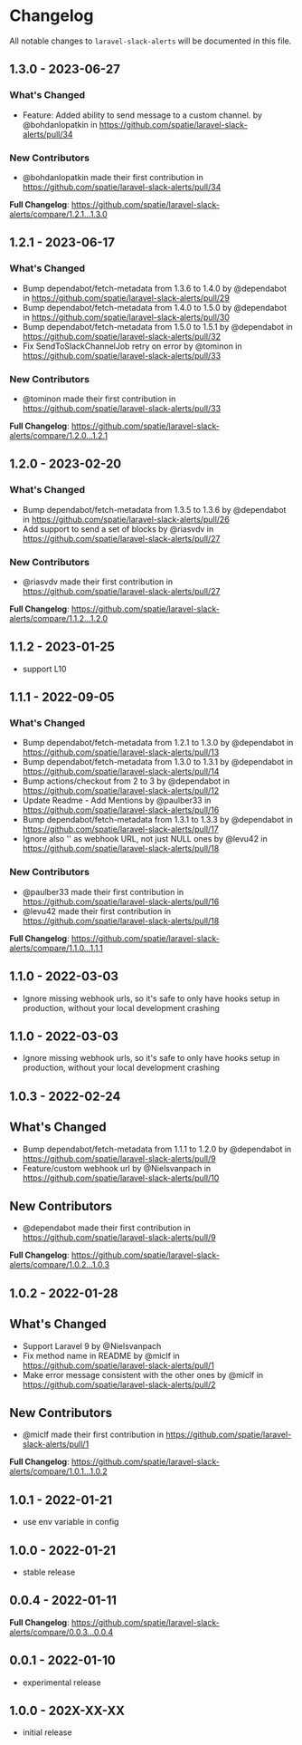 # Changelog

All notable changes to `laravel-slack-alerts` will be documented in this file.

## 1.3.0 - 2023-06-27

### What's Changed

- Feature: Added ability to send message to a custom channel. by @bohdanlopatkin in https://github.com/spatie/laravel-slack-alerts/pull/34

### New Contributors

- @bohdanlopatkin made their first contribution in https://github.com/spatie/laravel-slack-alerts/pull/34

**Full Changelog**: https://github.com/spatie/laravel-slack-alerts/compare/1.2.1...1.3.0

## 1.2.1 - 2023-06-17

### What's Changed

- Bump dependabot/fetch-metadata from 1.3.6 to 1.4.0 by @dependabot in https://github.com/spatie/laravel-slack-alerts/pull/29
- Bump dependabot/fetch-metadata from 1.4.0 to 1.5.0 by @dependabot in https://github.com/spatie/laravel-slack-alerts/pull/30
- Bump dependabot/fetch-metadata from 1.5.0 to 1.5.1 by @dependabot in https://github.com/spatie/laravel-slack-alerts/pull/32
- Fix SendToSlackChannelJob retry on error by @tominon in https://github.com/spatie/laravel-slack-alerts/pull/33

### New Contributors

- @tominon made their first contribution in https://github.com/spatie/laravel-slack-alerts/pull/33

**Full Changelog**: https://github.com/spatie/laravel-slack-alerts/compare/1.2.0...1.2.1

## 1.2.0 - 2023-02-20

### What's Changed

- Bump dependabot/fetch-metadata from 1.3.5 to 1.3.6 by @dependabot in https://github.com/spatie/laravel-slack-alerts/pull/26
- Add support to send a set of blocks by @riasvdv in https://github.com/spatie/laravel-slack-alerts/pull/27

### New Contributors

- @riasvdv made their first contribution in https://github.com/spatie/laravel-slack-alerts/pull/27

**Full Changelog**: https://github.com/spatie/laravel-slack-alerts/compare/1.1.2...1.2.0

## 1.1.2 - 2023-01-25

- support L10

## 1.1.1 - 2022-09-05

### What's Changed

- Bump dependabot/fetch-metadata from 1.2.1 to 1.3.0 by @dependabot in https://github.com/spatie/laravel-slack-alerts/pull/13
- Bump dependabot/fetch-metadata from 1.3.0 to 1.3.1 by @dependabot in https://github.com/spatie/laravel-slack-alerts/pull/14
- Bump actions/checkout from 2 to 3 by @dependabot in https://github.com/spatie/laravel-slack-alerts/pull/12
- Update Readme - Add Mentions by @paulber33 in https://github.com/spatie/laravel-slack-alerts/pull/16
- Bump dependabot/fetch-metadata from 1.3.1 to 1.3.3 by @dependabot in https://github.com/spatie/laravel-slack-alerts/pull/17
- Ignore also '' as webhook URL, not just NULL ones by @levu42 in https://github.com/spatie/laravel-slack-alerts/pull/18

### New Contributors

- @paulber33 made their first contribution in https://github.com/spatie/laravel-slack-alerts/pull/16
- @levu42 made their first contribution in https://github.com/spatie/laravel-slack-alerts/pull/18

**Full Changelog**: https://github.com/spatie/laravel-slack-alerts/compare/1.1.0...1.1.1

## 1.1.0 - 2022-03-03

- Ignore missing webhook urls, so it's safe to only have hooks setup in production, without your local development crashing

## 1.1.0 - 2022-03-03

- Ignore missing webhook urls, so it's safe to only have hooks setup in production, without your local development crashing

## 1.0.3 - 2022-02-24

## What's Changed

- Bump dependabot/fetch-metadata from 1.1.1 to 1.2.0 by @dependabot in https://github.com/spatie/laravel-slack-alerts/pull/9
- Feature/custom webhook url by @Nielsvanpach in https://github.com/spatie/laravel-slack-alerts/pull/10

## New Contributors

- @dependabot made their first contribution in https://github.com/spatie/laravel-slack-alerts/pull/9

**Full Changelog**: https://github.com/spatie/laravel-slack-alerts/compare/1.0.2...1.0.3

## 1.0.2 - 2022-01-28

## What's Changed

- Support Laravel 9 by @Nielsvanpach
- Fix method name in README by @miclf in https://github.com/spatie/laravel-slack-alerts/pull/1
- Make error message consistent with the other ones by @miclf in https://github.com/spatie/laravel-slack-alerts/pull/2

## New Contributors

- @miclf made their first contribution in https://github.com/spatie/laravel-slack-alerts/pull/1

**Full Changelog**: https://github.com/spatie/laravel-slack-alerts/compare/1.0.1...1.0.2

## 1.0.1 - 2022-01-21

- use env variable in config

## 1.0.0 - 2022-01-21

- stable release

## 0.0.4 - 2022-01-11

**Full Changelog**: https://github.com/spatie/laravel-slack-alerts/compare/0.0.3...0.0.4

## 0.0.1 - 2022-01-10

- experimental release

## 1.0.0 - 202X-XX-XX

- initial release
